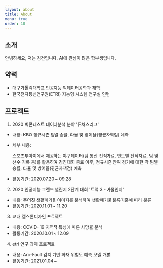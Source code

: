 ```yaml
---
layout: about
title: About
menu: true
order: 10
---
```


## 소개

안녕하세요, 저는 김건입니다. AI에 관심이 많은 학부생입니다.

## 약력

- 대구가톨릭대학교 인공지능·빅데이터공학과 재학
- 한국전자통신연구원(ETRI) 지능형 시스템 연구실 인턴

## 프로젝트

1. 2020 빅콘테스트 데이터분석 분야 '퓨처스리그'
- 내용: KBO 정규시즌 팀별 승률, 타율 및 방어율(평균자책점) 예측
- 세부 내용:

    스포츠투아이에서 제공하는 야구데이터(팀 통산 전적자료, 연도별 전적자료, 팀 및 선수 기록 등)를 활용하여 경진대회 종료 이후, 정규시즌 잔여 경기에 대한 각 팀별 승률, 타율 및 방어율(평균자책점) 예측
- 활동기간: 2020.07.20 ~ 09.28


2. 2020 인공지능 그랜드 챌린지 2단계 대회 '트랙 3 - 사물인지'
- 내용: 주어진 생활폐기물 이미지를 분석하여 생활폐기물 분류기준에 따라 분류
- 활동기간: 2020.11.01 ~ 11.20


3. 교내 캡스톤디자인 프로젝트
- 내용: COVID- 19 지역적 특성에 따른 사망률 분석
- 활동기간: 2020.10.01 ~ 12.09

4. etri 연구 과제 프로젝트
- 내용: Arc-Fault 감지 기반 화재 위험도 예측 모델 개발
- 활동기간: 2021.01.04 ~ 